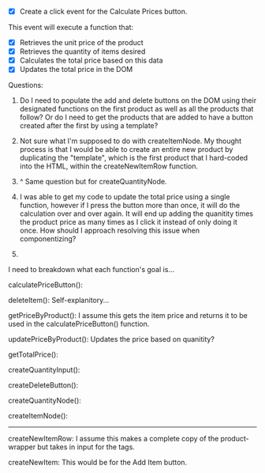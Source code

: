 - [X] Create a click event for the Calculate Prices button.

This event will execute a function that:

- [X] Retrieves the unit price of the product
- [X] Retrieves the quantity of items desired
- [X] Calculates the total price based on this data
- [X] Updates the total price in the DOM

Questions: 

1. Do I need to populate the add and delete buttons on the DOM using their designated functions on the first product as well as all the products that follow? Or do I need to get the products that are added to have a button created after the first by using a template?  

2. Not sure what I'm supposed to do with createItemNode. My thought process is that I would be able to create an entire new product by duplicating the "template", which is the first product that I hard-coded into the HTML, within the createNewItemRow function.

3. ^ Same question but for createQuantityNode. 

4. I was able to get my code to update the total price using a single function, however if I press the button more than once, it will do the calculation over and over again. It will end up adding the quanitity times the product price as many times as I click it instead of only doing it once. How should I approach resolving this issue when componentizing? 


5. 



I need to breakdown what each function's goal is... 

calculatePriceButton(): 

deleteItem(): Self-explanitory...

getPriceByProduct(): I assume this gets the item price and returns it to be used in the calculatePriceButton() function.

updatePriceByProduct(): Updates the price based on quanitity? 

getTotalPrice():

createQuantityInput():

createDeleteButton(): 

createQuantityNode(): 

createItemNode(): 
****
createNewItemRow: I assume this makes a complete copy of the product-wrapper but takes in input for the <span> tags.

createNewItem: This would be for the Add Item button.



